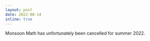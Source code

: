 ```yaml
---
layout: post
date: 2022-08-14
inline: true
---
```


Monsoon Math has unfortunately been cancelled for summer 2022.
